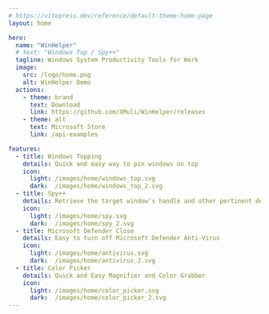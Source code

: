 ```yaml
---
# https://vitepress.dev/reference/default-theme-home-page
layout: home

hero:
  name: "WinHelper"
  # text: "Windows Top / Spy++"
  tagline: Windows System Productivity Tools for Work
  image:
    src: /logo/home.png
    alt: WinHelper Demo
  actions:
    - theme: brand
      text: Download
      link: https://github.com/XMuli/WinHelper/releases
    - theme: alt
      text: Microsoft Store
      link: /api-examples

features:
  - title: Windows Topping
    details: Quick and easy way to pin windows on top
    icon: 
      light: /images/home/windows_top.svg
      dark:  /images/home/windows_top_2.svg
  - title: Spy++
    details: Retrieve the target window's handle and other pertinent details.
    icon: 
      light: /images/home/spy.svg
      dark:  /images/home/spy_2.svg
  - title: Microsoft Defender Close 
    details: Easy to turn off Microsoft Defender Anti-Virus
    icon: 
      light: /images/home/antivirus.svg
      dark:  /images/home/antivirus_2.svg
  - title: Color Picker	
    details: Quick and Easy Magnifier and Color Grabber
    icon: 
      light: /images/home/color_picker.svg
      dark:  /images/home/color_picker_2.svg
---
```


